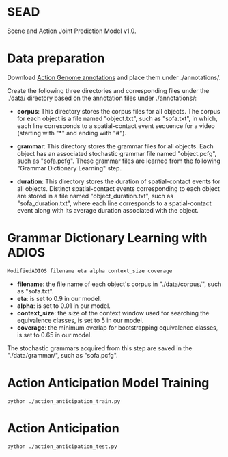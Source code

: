 # SEAD
Scene and Action Joint Prediction Model v1.0.

# Data preparation
Download [Action Genome annotations](https://drive.google.com/drive/folders/1LGGPK_QgGbh9gH9SDFv_9LIhBliZbZys) and place them under ./annotations/.

Create the following three directories and corresponding files under the ./data/ directory based on the annotation files under ./annotations/:

* __corpus__:
This directory stores the corpus files for all objects. The corpus for each object is a file named "object.txt", such as "sofa.txt", in which, each line corresponds to a spatial-contact event sequence for a video (starting with "*" and ending with "#").

* __grammar__:
This directory stores the grammar files for all objects. Each object has an associated stochastic grammar file named "object.pcfg", such as "sofa.pcfg". These grammar files are learned from the following "Grammar Dictionary Learning" step.

* __duration__:
This directory stores the duration of spatial-contact events for all objects. Distinct spatial-contact events corresponding to each object are stored in a file named "object_duration.txt", such as "sofa_duration.txt", where each line corresponds to a spatial-contact event along with its average duration associated with the object.

# Grammar Dictionary Learning with ADIOS
```bash
ModifiedADIOS filename eta alpha context_size coverage
```

* __filename__: the file name of each object's corpus in "./data/corpus/", such as "sofa.txt".
* __eta__: is set to 0.9 in our model.
* __alpha__: is set to 0.01 in our model.
* __context_size__:  the size of the context window used for searching the equivalence classes, is set to 5 in our model.
* __coverage__:  the minimum overlap for bootstrapping equivalence classes, is set to 0.65 in our model.

The stochastic grammars acquired from this step are saved in the "./data/grammar/", such as "sofa.pcfg".

# Action Anticipation Model Training
`python ./action_anticipation_train.py`

# Action Anticipation
`python ./action_anticipation_test.py`






